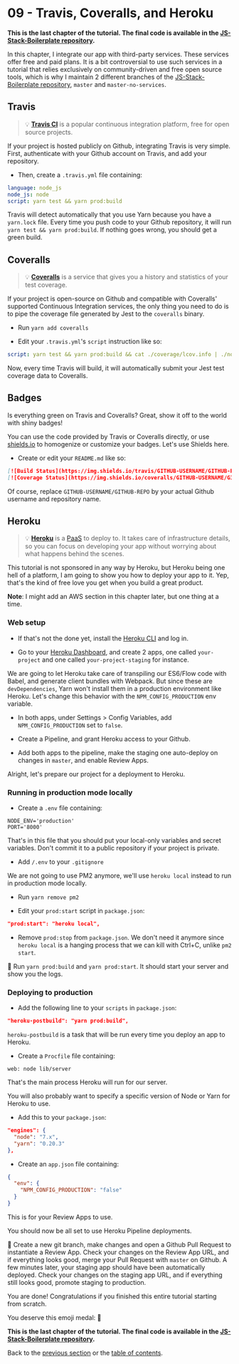 # 09 - Travis, Coveralls, and Heroku

**This is the last chapter of the tutorial. The final code is available in the [JS-Stack-Boilerplate repository](https://github.com/verekia/js-stack-boilerplate).**

In this chapter, I integrate our app with third-party services. These services offer free and paid plans. It is a bit controversial to use such services in a tutorial that relies exclusively on community-driven and free open source tools, which is why I maintain 2 different branches of the [JS-Stack-Boilerplate repository](https://github.com/verekia/js-stack-boilerplate), `master` and `master-no-services`.

## Travis

> 💡 **[Travis CI](https://travis-ci.org/)** is a popular continuous integration platform, free for open source projects.

If your project is hosted publicly on Github, integrating Travis is very simple. First, authenticate with your Github account on Travis, and add your repository.

- Then, create a `.travis.yml` file containing:

```yaml
language: node_js
node_js: node
script: yarn test && yarn prod:build
```

Travis will detect automatically that you use Yarn because you have a `yarn.lock` file. Every time you push code to your Github repository, it will run `yarn test && yarn prod:build`. If nothing goes wrong, you should get a green build.

## Coveralls

> 💡 **[Coveralls](https://coveralls.io)** is a service that gives you a history and statistics of your test coverage.

If your project is open-source on Github and compatible with Coveralls' supported Continuous Integration services, the only thing you need to do is to pipe the coverage file generated by Jest to the `coveralls` binary.

- Run `yarn add coveralls`

- Edit your `.travis.yml`'s `script` instruction like so:

```yaml
script: yarn test && yarn prod:build && cat ./coverage/lcov.info | ./node_modules/coveralls/bin/coveralls.js
```

Now, every time Travis will build, it will automatically submit your Jest test coverage data to Coveralls.

## Badges

Is everything green on Travis and Coveralls? Great, show it off to the world with shiny badges!

You can use the code provided by Travis or Coveralls directly, or use [shields.io](http://shields.io/) to homogenize or customize your badges. Let's use Shields here.

- Create or edit your `README.md` like so:

```md
[![Build Status](https://img.shields.io/travis/GITHUB-USERNAME/GITHUB-REPO.svg?style=flat-square)](https://travis-ci.org/GITHUB-USERNAME/GITHUB-REPO)
[![Coverage Status](https://img.shields.io/coveralls/GITHUB-USERNAME/GITHUB-REPO.svg?style=flat-square)](https://coveralls.io/github/GITHUB-USERNAME/GITHUB-REPO?branch=master)
```

Of course, replace `GITHUB-USERNAME/GITHUB-REPO` by your actual Github username and repository name.

## Heroku

> 💡 **[Heroku](https://www.heroku.com/)** is a [PaaS](https://en.wikipedia.org/wiki/Platform_as_a_service) to deploy to. It takes care of infrastructure details, so you can focus on developing your app without worrying about what happens behind the scenes.

This tutorial is not sponsored in any way by Heroku, but Heroku being one hell of a platform, I am going to show you how to deploy your app to it. Yep, that's the kind of free love you get when you build a great product.

**Note**: I might add an AWS section in this chapter later, but one thing at a time.

### Web setup

- If that's not the done yet, install the [Heroku CLI](https://devcenter.heroku.com/articles/getting-started-with-nodejs) and log in.

- Go to your [Heroku Dashboard](https://dashboard.heroku.com/), and create 2 apps, one called `your-project` and one called `your-project-staging` for instance.

We are going to let Heroku take care of transpiling our ES6/Flow code with Babel, and generate client bundles with Webpack. But since these are `devDependencies`, Yarn won't install them in a production environment like Heroku. Let's change this behavior with the `NPM_CONFIG_PRODUCTION` env variable.

- In both apps, under Settings > Config Variables, add `NPM_CONFIG_PRODUCTION` set to `false`.

- Create a Pipeline, and grant Heroku access to your Github.

- Add both apps to the pipeline, make the staging one auto-deploy on changes in `master`, and enable Review Apps.

Alright, let's prepare our project for a deployment to Heroku.

### Running in production mode locally

- Create a `.env` file containing:

```.env
NODE_ENV='production'
PORT='8000'
```

That's in this file that you should put your local-only variables and secret variables. Don't commit it to a public repository if your project is private.

- Add `/.env` to your `.gitignore`

We are not going to use PM2 anymore, we'll use `heroku local` instead to run in production mode locally.

- Run `yarn remove pm2`

- Edit your `prod:start` script in `package.json`:

```json
"prod:start": "heroku local",
```

- Remove `prod:stop` from `package.json`. We don't need it anymore since `heroku local` is a hanging process that we can kill with Ctrl+C, unlike `pm2 start`.

🏁 Run `yarn prod:build` and `yarn prod:start`. It should start your server and show you the logs.

### Deploying to production

- Add the following line to your `scripts` in `package.json`:

```json
"heroku-postbuild": "yarn prod:build",
```

`heroku-postbuild` is a task that will be run every time you deploy an app to Heroku.

- Create a `Procfile` file containing:

```Procfile
web: node lib/server
```

That's the main process Heroku will run for our server.

You will also probably want to specify a specific version of Node or Yarn for Heroku to use.

- Add this to your `package.json`:

```json
"engines": {
  "node": "7.x",
  "yarn": "0.20.3"
},
```

- Create an `app.json` file containing:

```json
{
  "env": {
    "NPM_CONFIG_PRODUCTION": "false"
  }
}
```

This is for your Review Apps to use.

You should now be all set to use Heroku Pipeline deployments.

🏁 Create a new git branch, make changes and open a Github Pull Request to instantiate a Review App. Check your changes on the Review App URL, and if everything looks good, merge your Pull Request with `master` on Github. A few minutes later, your staging app should have been automatically deployed. Check your changes on the staging app URL, and if everything still looks good, promote staging to production.

You are done! Congratulations if you finished this entire tutorial starting from scratch.

You deserve this emoji medal: 🏅

**This is the last chapter of the tutorial. The final code is available in the [JS-Stack-Boilerplate repository](https://github.com/verekia/js-stack-boilerplate).**

Back to the [previous section](/tutorial/08-bootstrap-jss) or the [table of contents](https://github.com/verekia/js-stack-from-scratch#table-of-contents).
